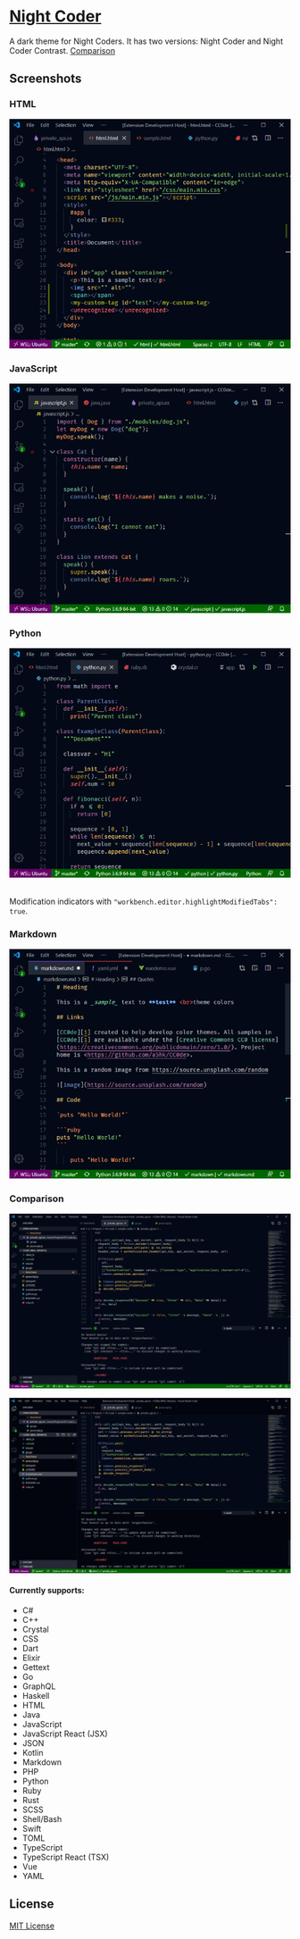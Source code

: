 # [Night Coder](https://marketplace.visualstudio.com/items?itemName=a5hk.night-coder)

A dark theme for Night Coders. It has two versions: Night Coder and Night Coder Contrast. [Comparison](#Comparison)

## Screenshots

### HTML

![html](screenshot/html.png)

### JavaScript

![javascript](screenshot/javascript.png)

### Python

![python](screenshot/python.png)

<br>Modification indicators with `"workbench.editor.highlightModifiedTabs": true`.

### Markdown

![modified tab indicators](screenshot/modified.png)

### Comparison

![regular](screenshot/regular.png)

![contrast](screenshot/contrast.png)

#### Currently supports:

- C#
- C++
- Crystal
- CSS
- Dart
- Elixir
- Gettext
- Go
- GraphQL
- Haskell
- HTML
- Java
- JavaScript
- JavaScript React (JSX)
- JSON
- Kotlin
- Markdown
- PHP
- Python
- Ruby
- Rust
- SCSS
- Shell/Bash
- Swift
- TOML
- TypeScript
- TypeScript React (TSX)
- Vue
- YAML

## License

[MIT License](LICENSE)
